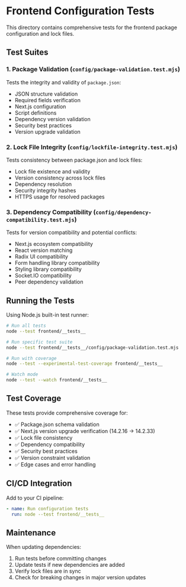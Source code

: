 # Frontend Configuration Tests

This directory contains comprehensive tests for the frontend package configuration and lock files.

## Test Suites

### 1. Package Validation (`config/package-validation.test.mjs`)
Tests the integrity and validity of `package.json`:
- JSON structure validation
- Required fields verification
- Next.js configuration
- Script definitions
- Dependency version validation
- Security best practices
- Version upgrade validation

### 2. Lock File Integrity (`config/lockfile-integrity.test.mjs`)
Tests consistency between package.json and lock files:
- Lock file existence and validity
- Version consistency across lock files
- Dependency resolution
- Security integrity hashes
- HTTPS usage for resolved packages

### 3. Dependency Compatibility (`config/dependency-compatibility.test.mjs`)
Tests for version compatibility and potential conflicts:
- Next.js ecosystem compatibility
- React version matching
- Radix UI compatibility
- Form handling library compatibility
- Styling library compatibility
- Socket.IO compatibility
- Peer dependency validation

## Running the Tests

Using Node.js built-in test runner:

```bash
# Run all tests
node --test frontend/__tests__

# Run specific test suite
node --test frontend/__tests__/config/package-validation.test.mjs

# Run with coverage
node --test --experimental-test-coverage frontend/__tests__

# Watch mode
node --test --watch frontend/__tests__
```

## Test Coverage

These tests provide comprehensive coverage for:
- ✅ Package.json schema validation
- ✅ Next.js version upgrade verification (14.2.16 → 14.2.33)
- ✅ Lock file consistency
- ✅ Dependency compatibility
- ✅ Security best practices
- ✅ Version constraint validation
- ✅ Edge cases and error handling

## CI/CD Integration

Add to your CI pipeline:

```yaml
- name: Run configuration tests
  run: node --test frontend/__tests__
```

## Maintenance

When updating dependencies:
1. Run tests before committing changes
2. Update tests if new dependencies are added
3. Verify lock files are in sync
4. Check for breaking changes in major version updates